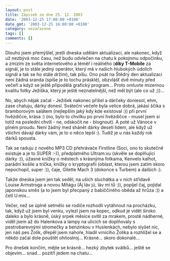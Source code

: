 ```yaml
---
layout: post
title: Zápisek ze dne 25. 12. 2003
date: '2003-12-25 17:00:00 +0100'
date_gmt: '2003-12-25 16:00:00 +0100'
category: nezařazené
tags: []
comments: []
---
```

<p>Dlouho jsem přemýšlel, jestli dneska udělám aktualizaci, ale nakonec, když už nezbývá moc času, než budu  odvlečen na chatu k pokojnmu odpočinku, a zmizím ze světa internetového a téměř i reálného (<strong>díky T-Mobile</strong>  za signál, je to stále jediný operátor, který má v našich hlubokých údolích signál a tak se ho stále držím),  tak píšu. Ono psát na Štědrý den aktualizaci není žádná sranda (spíše je to tochu prásklé),  obzvlášť dvě minuty před večeří a když se ještě  připodělá grafický program... Proto omluvte mizernou kvalitu fotky Ježíška, který je ještě neznatelnější,  než měl být (ale co už ;))...</p>
<p>No, abych nějak začal - Ježíšek nakonec přišel a dárčeky doniesol, ehm, zase chatuju, dárky donesl.  Sváteční večeře byla velice dobrá, jakási ščika s bramborovým salátem (nejlepším jaký kdy kde existoval :))  při první hvězdičce, krása :) (no, bylo to chvilku po první hvězdičce - musel jsem si totiž na poslední chvíli  - ne, odskočit ne - blognout). A poté už Vánoce v plném proudu. Není žádný med shánět dárky deseti lidem,  ale když už všichni dávají dárky vám, je to o něco lepší :). Tudíž je u nás každý rok dárků spousta.</p>
<p>Tak se raduju z nového MP3 CD přehrávače Firstline (Soci, ono to skutečně existuje a je to SUPER :-)),  předplatného Ultram:xu (skvěle se doplňující dárky :)),  úžasné knížky o městech s krásnýma fotkama, Kenvelo kalhot, parádní košile a trička, knížky o  kryptografii (oblast, kterou jsem zatím skoro nepochopil, super :)), čaje, Gilette Mach 3 (dokonce s Turbem)  a dalších :).</p>
<p>Takže dneska jsem jen tak seděl, na uších sluchátka a v nich střídavě Louise Armstroga a novou Mňágu  (Áj láv jú, láv mí tů :)), popíjel čaj, pojídal japonskou směs (a to jsem byl přecpaný z babiččiného oběda  až hrůza :)) a četl U:mix...</p>
<p>Večer, než se úplně setmělo se rodiče rozhodli vytáhnout na procházku, tak, když už jsem byl venku,  vylezl jsem na kopec, odkud je vidět široko daleko a bylo krásně, úský srpek měsíce svítil za mrakem,  prostě nádherné, viděl jsem až do Halenkova a lampy na ulicích se doplňovaly s pestrobarevnými stromečky  a benzinkou v Huslenkách, nebylo slyšet nic, jen náš pes Žolik, dřepěl jsem nahoře, hladil vrnícího Žolika  a rozhlížel se a někdo začal dole pouštět ohňostroj... Krásné... skoro dokonalé...</p>
<p>Pro dnešek končím, mějte se krásně... hezký zbytek svátků... ještě se objevím... snad... pozítří jedem  na chatu...</p>
